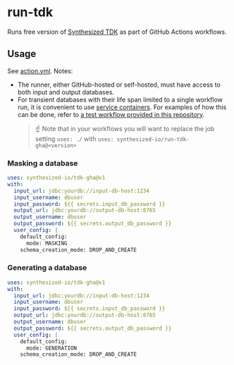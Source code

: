 # run-tdk
Runs free version of [Synthesized TDK](https://docs.synthesized.io/tdk/latest/) as part of GitHub Actions workflows.

## Usage

See [action.yml](action.yml). Notes:
- The runner, either GitHub-hosted or self-hosted, must have access to both input and output databases.
- For transient databases with their life span limited to a single workflow run, it is convenient to
  use [service containers](https://docs.github.com/en/actions/using-containerized-services/about-service-containers).
  For examples of how this can be done, refer to [a test workflow provided in this repository](.github/workflows/run-tdk-test.yml).
  > :point_up: Note that in your workflows you will want to replace the job setting `uses: ./` with `uses: synthesized-io/run-tdk-gha@<version>`

### Masking a database
```yaml
uses: synthesized-io/tdk-gha@v1
with:
  input_url: jdbc:yourdb://input-db-host:1234
  input_username: dbuser
  input_password: ${{ secrets.input_db_password }}
  output_url: jdbc:yourdb://output-db-host:8765
  output_username: dbuser
  output_password: ${{ secrets.output_db_password }}
  user_config: |
    default_config:
      mode: MASKING
    schema_creation_mode: DROP_AND_CREATE
```

### Generating a database
```yaml
uses: synthesized-io/tdk-gha@v1
with:
  input_url: jdbc:yourdb://input-db-host:1234
  input_username: dbuser
  input_password: ${{ secrets.input_db_password }}
  output_url: jdbc:yourdb://output-db-host:8765
  output_username: dbuser
  output_password: ${{ secrets.output_db_password }}
  user_config: |
    default_config:
      mode: GENERATION
    schema_creation_mode: DROP_AND_CREATE
```

